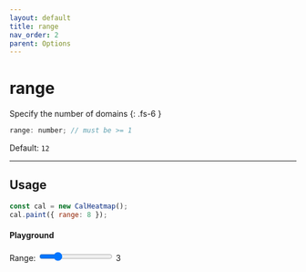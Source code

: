 ```yaml
---
layout: default
title: range
nav_order: 2
parent: Options
---
```


# range

Specify the number of domains
{: .fs-6 }

```js
range: number; // must be >= 1
```

Default: `12`

<hr />

## Usage

```js
const cal = new CalHeatmap();
cal.paint({ range: 8 });
```

#### Playground

<div class="code-example">
  <div id="range-example-1"></div>
</div>
<div class="highlighter-rouge p-3">
  <label>
    Range:
    <input type="range" min="1" max="10" value="3" class="slider" id="range-slider" >
    <span id="range-value">3</span>
</label>
  <script>
      let count = 3;
      const cal = new CalHeatmap();
      cal.paint({ range: count, itemSelector: '#range-example-1'});
      d3.select("#range-slider").on("input", function() {
        cal.paint({ range: +this.value });
        d3.select("#range-value").html(+this.value);
      });
  </script>
</div>
